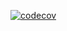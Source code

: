 [![codecov](https://codecov.io/github/Poiuy7312/server_example/graph/badge.svg?token=WJXL81F5N7)](https://codecov.io/github/Poiuy7312/server_example)
